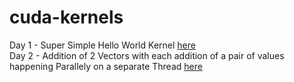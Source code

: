 # cuda-kernels
Day 1 - Super Simple Hello World Kernel [here](https://github.com/redrodeo03/cuda-kernels/blob/main/hello.cu)<br>
Day 2 - Addition of 2 Vectors with each addition of a pair of values happening Parallely on a separate Thread [here](https://github.com/redrodeo03/cuda-kernels/blob/main/addVec.cu)
